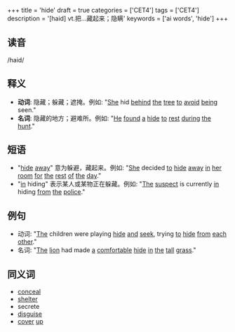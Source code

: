 +++
title = 'hide'
draft = true
categories = ['CET4']
tags = ['CET4']
description = '[haid] vt.把…藏起来；隐瞒'
keywords = ['ai words', 'hide']
+++

## 读音
/haid/

## 释义
- **动词**: 隐藏；躲藏；遮掩。例如: "[She](/post/she/) hid [behind](/post/behind/) [the](/post/the/) [tree](/post/tree/) [to](/post/to/) [avoid](/post/avoid/) [being](/post/being/) seen."
- **名词**: 隐藏的地方；避难所。例如: "[He](/post/he/) [found](/post/found/) [a](/post/a/) [hide](/post/hide/) [to](/post/to/) [rest](/post/rest/) [during](/post/during/) [the](/post/the/) [hunt](/post/hunt/)."

## 短语
- "[hide](/post/hide/) [away](/post/away/)" 意为躲避，藏起来。例如: "[She](/post/she/) decided [to](/post/to/) [hide](/post/hide/) [away](/post/away/) [in](/post/in/) [her](/post/her/) [room](/post/room/) [for](/post/for/) [the](/post/the/) [rest](/post/rest/) [of](/post/of/) [the](/post/the/) [day](/post/day/)."
- "[in](/post/in/) hiding" 表示某人或某物正在躲藏。例如: "[The](/post/the/) [suspect](/post/suspect/) is currently [in](/post/in/) hiding [from](/post/from/) [the](/post/the/) [police](/post/police/)."

## 例句
- 动词: "[The](/post/the/) children were playing [hide](/post/hide/) [and](/post/and/) [seek](/post/seek/), trying [to](/post/to/) [hide](/post/hide/) [from](/post/from/) [each](/post/each/) [other](/post/other/)."
- 名词: "[The](/post/the/) [lion](/post/lion/) had made [a](/post/a/) [comfortable](/post/comfortable/) [hide](/post/hide/) [in](/post/in/) [the](/post/the/) [tall](/post/tall/) [grass](/post/grass/)."

## 同义词
- [conceal](/post/conceal/)
- [shelter](/post/shelter/)
- secrete
- [disguise](/post/disguise/)
- [cover](/post/cover/) [up](/post/up/)
